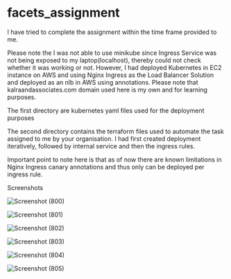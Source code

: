 # facets_assignment

I have tried to complete the assignment within the time frame provided to me. 

Please note the I was not able to use minikube since Ingress Service was not being exposed to my laptop(localhost), thereby could not check whether it was working or not. However, I had deployed Kubernetes in EC2 instance on AWS and using Nginx Ingress as the Load Balancer Solution and deployed as an nlb in AWS using annotations. Please note that kalraandassociates.com domain used here is my own and for learning purposes. 

The first directory are kubernetes yaml files used for the deployment purposes

The second directory contains the terraform files used to automate the task assigned to me by your organisation. I had first created deployment iteratively, followed by internal service and then the ingress rules.

Important point to note here is that as of now there are known limitations in Nginx Ingress canary annotations and thus only can be deployed per ingress rule.

Screenshots

![Screenshot (800)](https://user-images.githubusercontent.com/68735863/172018827-dc711bee-1304-4d2f-8007-dea825545cd5.png)

![Screenshot (801)](https://user-images.githubusercontent.com/68735863/172018768-11d63b0b-c0fa-45bc-bc4a-3566dfe787b0.png)

![Screenshot (802)](https://user-images.githubusercontent.com/68735863/172019192-1666f098-fd1e-4074-aeef-1057d4a2f53e.png)

![Screenshot (803)](https://user-images.githubusercontent.com/68735863/172019196-f97d8a21-6c1e-4d28-baab-41399e75d618.png)

![Screenshot (804)](https://user-images.githubusercontent.com/68735863/172019200-8701a8e9-8fbf-49d8-8a9e-12512abcb25b.png)

![Screenshot (805)](https://user-images.githubusercontent.com/68735863/172019206-834d149d-7314-4317-aae7-84b897bc46b5.png)

